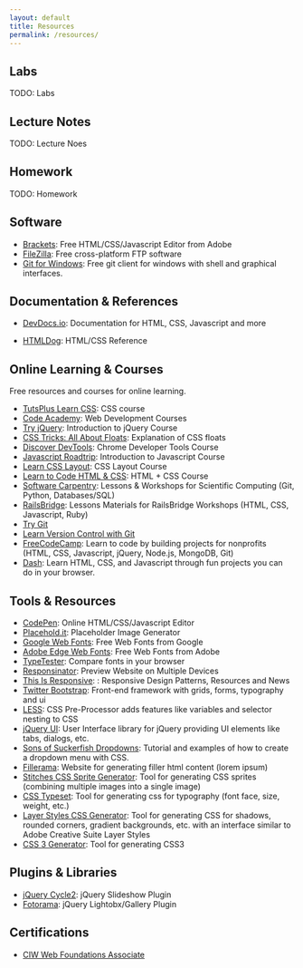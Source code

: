 ```yaml
---
layout: default
title: Resources
permalink: /resources/
---
```


Labs
----

TODO: Labs

Lecture Notes
-------------

TODO: Lecture Noes

Homework
--------

TODO: Homework

Software
--------

-   [Brackets](http://brackets.io/): Free HTML/CSS/Javascript Editor
    from Adobe
-   [FileZilla](https://filezilla-project.org/): Free cross-platform FTP
    software
-   [Git for Windows](http://msysgit.github.io/): Free git client for windows with shell and graphical interfaces.

Documentation & References
--------------------------

*   [DevDocs.io](http://devdocs.io/): Documentation for HTML, CSS, Javascript and more
-   [HTMLDog](http://htmldog.com): HTML/CSS Reference

Online Learning & Courses
-------------------------

Free resources and courses for online learning.

-   [TutsPlus Learn CSS](http://learncss.tutsplus.com/): CSS course
-   [Code Academy](http://www.codecademy.com/): Web Development Courses
-   [Try jQuery](http://try.jquery.com/): Introduction to jQuery Course
-   [CSS Tricks: All About
    Floats](http://css-tricks.com/all-about-floats/): Explanation of CSS
    floats
-   [Discover
    DevTools](https://www.codeschool.com/courses/discover-devtools):
    Chrome Developer Tools Course
-   [Javascript
    Roadtrip](https://www.codeschool.com/courses/javascript-road-trip-part-1):
    Introduction to Javascript Course
-   [Learn CSS Layout](http://learnlayout.com/): CSS Layout Course
-   [Learn to Code HTML & CSS](http://learn.shayhowe.com/html-css/):
    HTML + CSS Course
-   [Software Carpentry](http://software-carpentry.org): Lessons & Workshops for Scientific Computing (Git, Python, Databases/SQL)
-   [RailsBridge](http://docs.railsbridge.org/docs/): Lessons Materials for RailsBridge Workshops (HTML, CSS, Javascript, Ruby)
-   [Try Git](https://try.github.io)
-   [Learn Version Control with Git](http://www.git-tower.com/learn/ebook/command-line/introduction)
- [FreeCodeCamp](http://www.freecodecamp.com/): Learn to code by building projects for nonprofits (HTML, CSS, Javascript, jQuery, Node.js, MongoDB, Git)
- [Dash](https://dash.generalassemb.ly/): Learn HTML, CSS, and Javascript through fun projects you can do in your browser.

Tools & Resources
-----------------

-   [CodePen](http://codepen.io/): Online HTML/CSS/Javascript Editor
-   [Placehold.it](http://placehold.it): Placeholder Image Generator
-   [Google Web Fonts](http://www.google.com/fonts): Free Web Fonts from
    Google
-   [Adobe Edge Web Fonts](http://html.adobe.com/edge/webfonts/): Free
    Web Fonts from Adobe
-   [TypeTester](http://www.typetester.org/): Compare fonts in your
    browser
-   [Responsinator](http://www.responsinator.com/): Preview Website on
    Multiple Devices
-   [This Is
    Responsive](http://bradfrost.github.io/this-is-responsive/): :
    Responsive Design Patterns, Resources and News
-   [Twitter Bootstrap](http://getbootstrap.com/): Front-end framework
    with grids, forms, typography and ui
-   [LESS](http://lesscss.org/): CSS Pre-Processor adds features like
    variables and selector nesting to CSS
-   [jQuery UI](http://jqueryui.com): User Interface library for jQuery
    providing UI elements like tabs, dialogs, etc.
-   [Sons of Suckerfish
    Dropdowns](http://www.htmldog.com/articles/suckerfish/dropdowns/):
    Tutorial and examples of how to create a dropdown menu with CSS.
-   [Fillerama](http://chrisvalleskey.com/fillerama/): Website for
    generating filler html content (lorem ipsum)
-   [Stitches CSS Sprite Generator](http://draeton.github.io/stitches/):
    Tool for generating CSS sprites (combining multiple images into a
    single image)
-   [CSS Typeset](http://csstypeset.com/): Tool for generating css for
    typography (font face, size, weight, etc.)
-   [Layer Styles CSS
    Generator](http://www.layerstyles.org/builder.html): Tool for
    generating CSS for shadows, rounded corners, gradient backgrounds,
    etc. with an interface similar to Adobe Creative Suite Layer Styles
-   [CSS 3 Generator](http://css3generator.com/): Tool for generating
    CSS3


Plugins & Libraries
-------------------

-   [jQuery Cycle2](http://jquery.malsup.com/cycle2/): jQuery Slideshow
    Plugin
-   [Fotorama](http://fotorama.io/): jQuery Lightobx/Gallery Plugin

Certifications
--------------

-  [CIW Web Foundations Associate](http://www.ciwcertified.com/certifications/web_foundations_series/associate.php)

